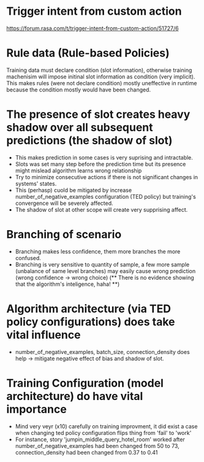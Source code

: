# Trigger intent from custom action
https://forum.rasa.com/t/trigger-intent-from-custom-action/51727/6

# Rule data (Rule-based Policies)
Training data must declare condition (slot information), otherwise training machenisim will impose initinal slot information as condition (very implicit).  
This makes rules (were not declare condition) mostly uneffective in runtime because the condition mostly would have been changed.

# The presence of slot creates heavy shadow over all subsequent predictions (the shadow of slot)
- This makes prediction in some cases is very suprising and intractable.  
- Slots was set many step before the prediction time but its presence might mislead algorithm learns wrong relationship  
- Try to minimize consecutive actions if there is not significant changes in systems' states.  
- This (perhasp) cuold be mitigated by increase number_of_negative_examples configuration (TED policy) but training's convergence will be severely affected.  
- The shadow of slot at other scope will create very supprising affect.  

# Branching of scenario
- Branching makes less confidence, them more branches the more confused.
- Branching is very sensitive to quantity of sample, a few more sample (unbalance of same level branches) may easily cause wrong prediction (wrong confidence -> wrong choice)
(** There is no evidence showing that the algorithm's inteligence, haha! **)

# Algorithm architecture (via TED policy configurations) does take vital influence
- number_of_negative_examples, batch_size, connection_density does help -> mitigate negative effect of bias and shadow of slot.  

# Training Configuration (model architecture) do have vital importance
- Mind very veyr (x10) carefully on training improvment, it did exist a case when changing ted policy configuration flips thing from 'fail' to 'work'
- For instance, story 'jumpin_middle_query_hotel_room' worked after number_of_negative_examples had been changed from 50 to 73, connection_density had been changed from 0.37 to 0.41
